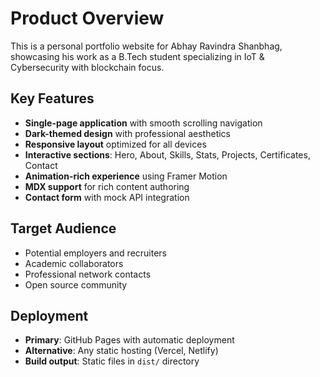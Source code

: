 # Product Overview

This is a personal portfolio website for Abhay Ravindra Shanbhag, showcasing his work as a B.Tech student specializing in IoT & Cybersecurity with blockchain focus.

## Key Features

- **Single-page application** with smooth scrolling navigation
- **Dark-themed design** with professional aesthetics
- **Responsive layout** optimized for all devices
- **Interactive sections**: Hero, About, Skills, Stats, Projects, Certificates, Contact
- **Animation-rich experience** using Framer Motion
- **MDX support** for rich content authoring
- **Contact form** with mock API integration

## Target Audience

- Potential employers and recruiters
- Academic collaborators
- Professional network contacts
- Open source community

## Deployment

- **Primary**: GitHub Pages with automatic deployment
- **Alternative**: Any static hosting (Vercel, Netlify)
- **Build output**: Static files in `dist/` directory